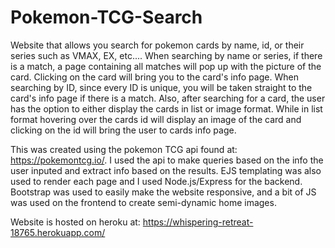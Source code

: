 # Pokemon-TCG-Search

Website that allows you search for pokemon cards by name, id, or their series such as VMAX, EX, etc.... When searching by name or series, 
if there is a match, a page containing all matches will pop up with the picture of the card. Clicking on the card will bring you to the 
card's info page. When searching by ID, since every ID is unique, you will be taken straight to the card's info page if there is a match. Also, after 
searching for a card, the user has the option to either display the cards in list or image format. While in list format hovering over the cards id will display an image of the card and clicking on the id will bring the user to cards info page. 

This was created using the pokemon TCG api found at: https://pokemontcg.io/. I used the api to make queries based on the info the user inputed and 
extract info based on the results. EJS templating was also used to render each page and I used Node.js/Express for the backend. Bootstrap was used
to easily make the website responsive, and a bit of JS was used on the frontend to create semi-dynamic home images. 

Website is hosted on heroku at: https://whispering-retreat-18765.herokuapp.com/
